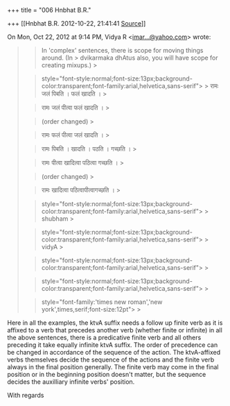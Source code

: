 +++
title = "006 Hnbhat B.R."

+++
[[Hnbhat B.R.	2012-10-22, 21:41:41 [Source](https://groups.google.com/g/samskrita/c/ecHLXcJH4rI)]]



  
  

On Mon, Oct 22, 2012 at 9:14 PM, Vidya R \<[imar...@yahoo.com]()\> wrote:  

> 
> > 
> > 
> > 
> > In 'complex' sentences, there is scope for moving things around. (In > dvikarmaka dhAtus also, you will have scope for creating mixups.) >
> 
> > 
> >   
> > 
> >  style="font-style:normal;font-size:13px;background-color:transparent;font-family:arial,helvetica,sans-serif"> >
> रामः जलं पिबति । फलं खादति । >
> 
> > 
> > रामः जलं पीत्वा फलं खादति । >
> 
> > 
> > (order changed) >
> 
> > 
> > रामः फलं पीत्वा जलं खादति । >
> 
> > 
> >   
> > 
> > 
> > रामः पिबति । खादति । पठति । गच्छति । >
> 
> > 
> > रामः पीत्वा खादित्वा पठित्वा गच्छति । >
> 
> > 
> > (order changed) >
> 
> > 
> > रामः खादित्वा पठित्वापीत्वागच्छति । >
> 
> > 
> > 
> >   
> > 
> >  style="font-style:normal;font-size:13px;background-color:transparent;font-family:arial,helvetica,sans-serif"> >
> shubham >
> 
> >  style="font-style:normal;font-size:13px;background-color:transparent;font-family:arial,helvetica,sans-serif"> >
> vidyA >
> 
> >  style="font-style:normal;font-size:13px;background-color:transparent;font-family:arial,helvetica,sans-serif"> >
>   
> > 
> >  style="font-style:normal;font-size:13px;background-color:transparent;font-family:arial,helvetica,sans-serif"> >
>   
> > 
> > 
> >  style="font-family:'times new roman','new york',times,serif;font-size:12pt"> >
> 
> > 
> > 
> > 
> > 
> > 
> > 
> > 

  

Here in all the examples, the ktvA suffix needs a follow up finite verb as it is affixed to a verb that precedes another verb (whether finite or infinite) in all the above sentences, there is a predicative finite verb and all others preceding it take equally infinite ktvA suffix. The order of precedence can be changed in accordance of the sequence of the action. The ktvA-affixed verbs themselves decide the sequence of the actions and the finite verb always in the final position generally. The finite verb may come in the final position or in the beginning position doesn't matter, but the sequence decides the auxilliary infinite verbs' position.

  

With regards

